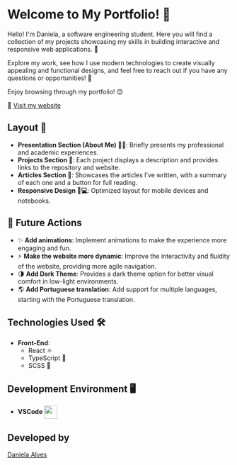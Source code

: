 # Welcome to My Portfolio! 👋

Hello! I'm Daniela, a software engineering student. Here you will find a collection of my projects showcasing my skills in building interactive and responsive web applications. 🌟

Explore my work, see how I use modern technologies to create visually appealing and functional designs, and feel free to reach out if you have any questions or opportunities! 🚀

Enjoy browsing through my portfolio! 😊

🔗 [Visit my website](https://danielaalves.vercel.app)

## Layout 🚀

- **Presentation Section (About Me) 🧑‍💼**: Briefly presents my professional and academic experiences.
- **Projects Section 📁**: Each project displays a description and provides links to the repository and website.
- **Articles Section 📝**: Showcases the articles I’ve written, with a summary of each one and a button for full reading.
- **Responsive Design 📱💻**: Optimized layout for mobile devices and notebooks.

## 📌 Future Actions

- ✨ **Add animations**: Implement animations to make the experience more engaging and fun.
- ⚡ **Make the website more dynamic**: Improve the interactivity and fluidity of the website, providing more agile navigation.
- 🌗 **Add Dark Theme**: Provides a dark theme option for better visual comfort in low-light environments.
- 🌎 **Add Portuguese translation**: Add support for multiple languages, starting with the Portuguese translation.

## Technologies Used 🛠️

- **Front-End**:
  - React ⚛️
  - TypeScript 📝
  - SCSS 🎨

## Development Environment 🖥️

- **VSCode** <img align="center" height="30" width="30" src="https://cdn.jsdelivr.net/gh/devicons/devicon/icons/vscode/vscode-original-wordmark.svg"/>

## Developed by 

<a href="https://www.linkedin.com/in/daniela-dos-santos-alves/">
Daniela Alves</a>
